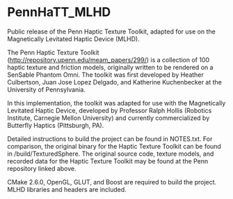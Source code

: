 # PennHaTT_MLHD
Public release of the Penn Haptic Texture Toolkit, adapted for use on the Magnetically Levitated Haptic Device (MLHD).

The Penn Haptic Texture Toolkit (http://repository.upenn.edu/meam_papers/299/) is a collection of 100 haptic texture
and friction models, originally written to be rendered on a SenSable Phantom Omni. The toolkit was first developed 
by Heather Culbertson, Juan Jose Lopez Delgado, and Katherine Kuchenbecker at the University of Pennsylvania.

In this implementation, the toolkit was adapted for use with the Magnetically Levitated Haptic Device, developed by 
Professor Ralph Hollis (Robotics Institute, Carnegie Mellon University) and currently commercialized 
by Butterfly Haptics (Pittsburgh, PA).

Detailed instructions to build the project can be found in NOTES.txt. For comparison, the original binary for the
Haptic Texture Toolkit can be found in /build/TexturedSphere. The original source code, texture models, and recorded
data for the Haptic Texture Toolkit may be found at the Penn repository linked above.

CMake 2.6.0, OpenGL, GLUT, and Boost are required to build the project. MLHD libraries and headers are included.
